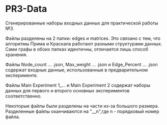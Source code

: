 # PR3-Data
Сгенерированные наборы входных данных для практической работы №3.

Файлы разделены на 2 папки: edges и matrices. Это связано с тем, что алгоритмы Прима и Краскала работают разными структурами данных. Сами графы в обоих папках идентичны, отличается лишь способ хранения.

Файлы Node_count ... .json, Max_weight ... .json и  Edge_Percent ... .json содержат входные данные, использованные в предварительном эксперименте.

Файлы Main Experiment 1_... и Main Experiment 2 содержат наборы данных для первого и второго основных экспериментов соответственно.

Некоторые файлы были разделены на части из-за большого размера. Разделенные файлы оканчиваются на "__n",где n - порядковый номер файла.
